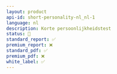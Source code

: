 ```yaml
---
layout: product
api-id: short-personality-nl_nl-1
language: nl
description: Korte persoonlijkheidstest
status: 🚧
standard_report: ✅
premium_report: ❌
standard_pdf: ✅
premium_pdf: ❌
white_label: ✅
---
```

